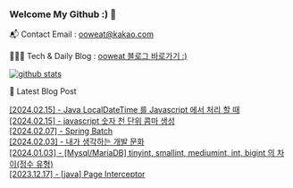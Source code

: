 ### Welcome My Github :) 👋

📬  Contact Email : ooweat@kakao.com

👨🏻‍💻  Tech & Daily Blog : <a href="https://ooweat.tistory.com">ooweat 블로그 바로가기 :)</a>

[![github stats](https://github-readme-stats.vercel.app/api?username=ooweat&show_icons=true&hide_border=False)](https://ooweat.tistory.com)

🤩 Latest Blog Post

[[2024.02.15] - Java LocalDateTime 를 Javascript 에서 처리 할 때](https://ooweat.tistory.com/entry/Java-LocalDateTime-%EB%A5%BC-Javascript-%EC%97%90%EC%84%9C-%EC%B2%98%EB%A6%AC-%ED%95%A0-%EB%95%8C) <br/>
[[2024.02.15] - javascript 숫자 천 단위 콤마 생성](https://ooweat.tistory.com/entry/javascript-%EC%88%AB%EC%9E%90-%EC%B2%9C-%EB%8B%A8%EC%9C%84-%EC%BD%A4%EB%A7%88-%EC%83%9D%EC%84%B1) <br/>
[[2024.02.07] - Spring Batch](https://ooweat.tistory.com/entry/Spring-Batch-%EB%A5%BC-%EC%82%AC%EC%9A%A9%ED%95%98%EB%8A%94-%EC%9D%B4%EC%9C%A0) <br/>
[[2024.02.03] - 내가 생각하는 개발 문화](https://ooweat.tistory.com/entry/%EB%82%B4%EA%B0%80-%EC%83%9D%EA%B0%81%ED%95%98%EB%8A%94-%EA%B0%9C%EB%B0%9C-%EB%AC%B8%ED%99%94) <br/>
[[2024.01.03] - [Mysql/MariaDB] tinyint, smallint, mediumint, int, bigint 의 차이(정수 유형)](https://ooweat.tistory.com/entry/MysqlMariaDB-tinyint-smallint-mediumint-int-bigint%EC%9D%98-%EC%B0%A8%EC%9D%B4) <br/>
[[2023.12.17] - [java] Page Interceptor](https://ooweat.tistory.com/entry/java-Page-Interceptor) <br/>
